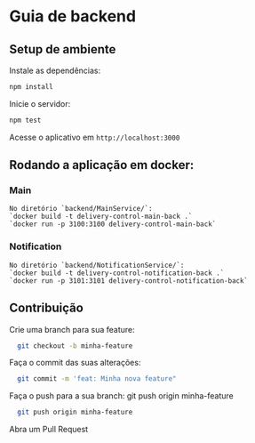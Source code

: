 # Guia de backend

## Setup de ambiente

Instale as dependências:

```bash
npm install
```

Inicie o servidor:

```bash
npm test
```

Acesse o aplicativo em `http://localhost:3000`

## Rodando a aplicação em docker:
### Main
    No diretório `backend/MainService/`:
    `docker build -t delivery-control-main-back .`
    `docker run -p 3100:3100 delivery-control-main-back`

### Notification
    No diretório `backend/NotificationService/`:
    `docker build -t delivery-control-notification-back .`
    `docker run -p 3101:3101 delivery-control-notification-back`

## Contribuição

Crie uma branch para sua feature: 

```bash
  git checkout -b minha-feature
```

Faça o commit das suas alterações: 

```bash
  git commit -m 'feat: Minha nova feature"
```

Faça o push para a sua branch: git push origin minha-feature

```bash
  git push origin minha-feature
```

Abra um Pull Request